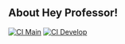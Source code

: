 
## About Hey Professor!

<p style="center">
    
[![CI Main](https://github.com/JulianaBorges/hey-professor/actions/workflows/laravel.yml/badge.svg?branch=main)](https://github.com/JulianaBorges/hey-professor/actions/workflows/laravel.yml) [![CI Develop](https://github.com/JulianaBorges/hey-professor/actions/workflows/laravel.yml/badge.svg?branch=develop)](https://github.com/JulianaBorges/hey-professor/actions/workflows/laravel.yml)

</p>
